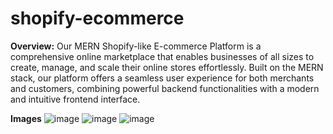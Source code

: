 # shopify-ecommerce
**Overview:**
Our MERN Shopify-like E-commerce Platform is a comprehensive online marketplace that enables businesses of all sizes to create, manage, and scale their online stores effortlessly. Built on the MERN stack, our platform offers a seamless user experience for both merchants and customers, combining powerful backend functionalities with a modern and intuitive frontend interface.

**Images**
![image](https://github.com/ritwik1709/shopify-ecommerce/assets/98303792/606cf7e7-8135-4c1d-9008-aea4b6be0d91)
![image](https://github.com/ritwik1709/shopify-ecommerce/assets/98303792/c3c25f6c-7d5c-4032-9066-e2d891fe4302)
![image](https://github.com/ritwik1709/shopify-ecommerce/assets/98303792/11d9f4a7-96da-4c57-adcf-bfe2972d1155)


